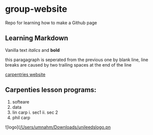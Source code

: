 # group-website
Repo for learning how to make a Github page

## Learning Markdown

Vanilla text  *italics* and **bold**

this paragagraph is seperated from the previous one by blank line, 
line breaks 
are caused by two trailing spaces at the end of the line  


[carpentries website](https://carpentries-incubator.github.io/jekyll-pages-novice/introduction/index.html)


## Carpenties lesson programs:
1. softeare
2. data
3. lin carp
    i. sec1
    ii. sec 2
4. phil carp


![logo]([/Users/umnahm/Downloads/unileedslogo.pn](https://www.paxman-landscapes.com/wp-content/uploads/2015/02/unileedslogo.png)

